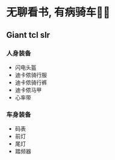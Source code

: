 # 无聊看书, 有病骑车🚴‍♀️

## Giant tcl slr

### 人身装备
- 闪电头盔
- 迪卡侬骑行服
- 迪卡侬骑行裤
- 迪卡侬马甲
- 心率带

### 车身装备
- 码表
- 前灯
- 尾灯
- 踏频器
